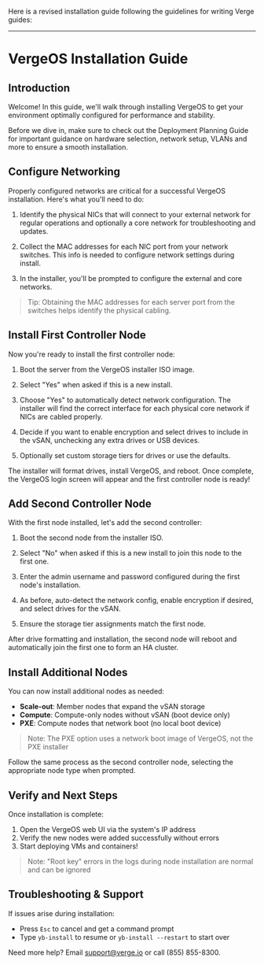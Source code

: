 Here is a revised installation guide following the guidelines for writing Verge guides:

---

# VergeOS Installation Guide

## Introduction 

Welcome! In this guide, we'll walk through installing VergeOS to get your environment optimally configured for performance and stability. 

Before we dive in, make sure to check out the Deployment Planning Guide for important guidance on hardware selection, network setup, VLANs and more to ensure a smooth installation.

## Configure Networking

Properly configured networks are critical for a successful VergeOS installation. Here's what you'll need to do:

1. Identify the physical NICs that will connect to your external network for regular operations and optionally a core network for troubleshooting and updates. 

2. Collect the MAC addresses for each NIC port from your network switches. This info is needed to configure network settings during install.

3. In the installer, you'll be prompted to configure the external and core networks. 

> Tip: Obtaining the MAC addresses for each server port from the switches helps identify the physical cabling.

## Install First Controller Node

Now you're ready to install the first controller node:

1. Boot the server from the VergeOS installer ISO image.

2. Select "Yes" when asked if this is a new install. 

3. Choose "Yes" to automatically detect network configuration. The installer will find the correct interface for each physical core network if NICs are cabled properly.

4. Decide if you want to enable encryption and select drives to include in the vSAN, unchecking any extra drives or USB devices.

5. Optionally set custom storage tiers for drives or use the defaults. 

The installer will format drives, install VergeOS, and reboot. Once complete, the VergeOS login screen will appear and the first controller node is ready!

## Add Second Controller Node  

With the first node installed, let's add the second controller:

1. Boot the second node from the installer ISO.

2. Select "No" when asked if this is a new install to join this node to the first one. 

3. Enter the admin username and password configured during the first node's installation.

4. As before, auto-detect the network config, enable encryption if desired, and select drives for the vSAN.

5. Ensure the storage tier assignments match the first node.

After drive formatting and installation, the second node will reboot and automatically join the first one to form an HA cluster. 

## Install Additional Nodes

You can now install additional nodes as needed:

- **Scale-out**: Member nodes that expand the vSAN storage 
- **Compute**: Compute-only nodes without vSAN (boot device only)
- **PXE**: Compute nodes that network boot (no local boot device)

> Note: The PXE option uses a network boot image of VergeOS, not the PXE installer

Follow the same process as the second controller node, selecting the appropriate node type when prompted.

## Verify and Next Steps

Once installation is complete:

1. Open the VergeOS web UI via the system's IP address 
2. Verify the new nodes were added successfully without errors
3. Start deploying VMs and containers!

> Note: "Root key" errors in the logs during node installation are normal and can be ignored

## Troubleshooting & Support

If issues arise during installation:

- Press `Esc` to cancel and get a command prompt
- Type `yb-install` to resume or `yb-install --restart` to start over

Need more help? Email support@verge.io or call (855) 855-8300.
